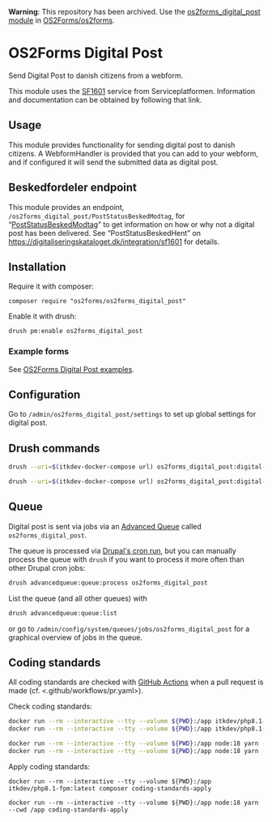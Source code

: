 **Warning**: This repository has been archived. Use the [os2forms_digital_post module](https://github.com/OS2Forms/os2forms/tree/develop/modules/os2forms_digital_post) in [OS2Forms/os2forms](https://github.com/OS2Forms/os2forms).

# OS2Forms Digital Post

Send Digital Post to danish citizens from a webform.

This module uses the
[SF1601](https://digitaliseringskataloget.dk/integration/sf1601) service from
Serviceplatformen. Information and documentation can be obtained by following
that link.

## Usage

This module provides functionality for sending digital post to danish citizens.
A WebformHandler is provided that you can add to your webform, and if configured
it will send the submitted data as digital post.

## Beskedfordeler endpoint

This module provides an endpoint,
`/os2forms_digital_post/PostStatusBeskedModtag`, for
“[PostStatusBeskedModtag](https://digitaliseringskataloget.dk/integration/sf1601)”
to get information on how or why not a digital post has been delivered. See
“PostStatusBeskedHent” on
<https://digitaliseringskataloget.dk/integration/sf1601> for details.

## Installation

Require it with composer:

```shell
composer require "os2forms/os2forms_digital_post"
```

Enable it with drush:

```shell
drush pm:enable os2forms_digital_post
```

### Example forms

See [OS2Forms Digital Post
examples](modules/os2forms_digital_post_examples/README.md).

## Configuration

Go to `/admin/os2forms_digital_post/settings` to set up global settings for
digital post.

## Drush commands

```sh
drush --uri=$(itkdev-docker-compose url) os2forms_digital_post:digital-post:send --help

drush --uri=$(itkdev-docker-compose url) os2forms_digital_post:digital-post:memo-show --help
```

## Queue

Digital post is sent via jobs via an [Advanced
Queue](https://www.drupal.org/project/advancedqueue) called
`os2forms_digital_post`.

The queue is processed via [Drupal's cron
run](https://www.drupal.org/docs/administering-a-drupal-site/cron-automated-tasks/cron-automated-tasks-overview),
but you can manually process the queue with `drush` if you want to process it
more often than other Drupal cron jobs:

```sh
drush advancedqueue:queue:process os2forms_digital_post
```

List the queue (and all other queues) with

```sh
drush advancedqueue:queue:list
```

or go to `/admin/config/system/queues/jobs/os2forms_digital_post` for a
graphical overview of jobs in the queue.

<!-- markdownlint-enable MD013 -->
<!-- markdownlint-enable MD022 -->
<!-- markdownlint-enable MD025 -->
<!-- markdownlint-enable MD031 -->
<!-- markdownlint-enable MD032 -->
## Coding standards

All coding standards are checked with [GitHub
Actions](https://github.com/features/actions) when a pull request is made (cf.
<.github/workflows/pr.yaml>).

Check coding standards:

```sh
docker run --rm --interactive --tty --volume ${PWD}:/app itkdev/php8.1-fpm:latest composer install
docker run --rm --interactive --tty --volume ${PWD}:/app itkdev/php8.1-fpm:latest composer coding-standards-check

docker run --rm --interactive --tty --volume ${PWD}:/app node:18 yarn --cwd /app install
docker run --rm --interactive --tty --volume ${PWD}:/app node:18 yarn --cwd /app coding-standards-check
```

Apply coding standards:

```shell
docker run --rm --interactive --tty --volume ${PWD}:/app itkdev/php8.1-fpm:latest composer coding-standards-apply

docker run --rm --interactive --tty --volume ${PWD}:/app node:18 yarn --cwd /app coding-standards-apply
```
